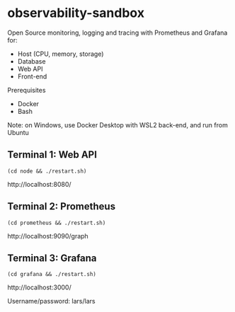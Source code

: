 # observability-sandbox

Open Source monitoring, logging and tracing with Prometheus and Grafana for:

- Host (CPU, memory, storage)
- Database
- Web API
- Front-end

Prerequisites

- Docker
- Bash

Note: on Windows, use Docker Desktop with WSL2 back-end, and run from Ubuntu

## Terminal 1: Web API

```
(cd node && ./restart.sh)
```

http://localhost:8080/

## Terminal 2: Prometheus

```
(cd prometheus && ./restart.sh)
```

http://localhost:9090/graph

## Terminal 3: Grafana

```
(cd grafana && ./restart.sh)
```

http://localhost:3000/

Username/password: lars/lars
